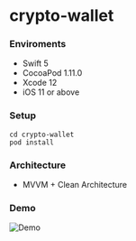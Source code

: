 # crypto-wallet

### Enviroments
- Swift 5
- CocoaPod 1.11.0
- Xcode 12
- iOS 11 or above

### Setup
```
cd crypto-wallet
pod install
```

### Architecture
- MVVM + Clean Architecture

### Demo
![Demo](./Demo/Demo.gif)
